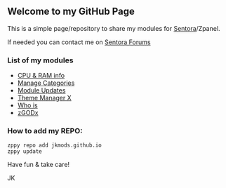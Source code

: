## Welcome to my GitHub Page

This is a simple page/repository to share my modules for [Sentora](http://www.sentora.org/)/Zpanel. 

If needed you can contact me on [Sentora Forums](http://forums.sentora.org/)

### List of my modules

- [CPU & RAM info](http://jkmods.github.io/cpuraminfo)
- [Manage Categories](https://jkmods.github.io/manage_categories)
- [Module Updates](https://jkmods.github.io/module_updates)
- [Theme Manager X](https://jkmods.github.io/theme_manager_x)
- [Who is](https://jkmods.github.io/whois)
- [zGODx](https://jkmods.github.io/zgodx)


### How to add my REPO:
```
zppy repo add jkmods.github.io
zppy update
 ```


Have fun & take care!

JK
